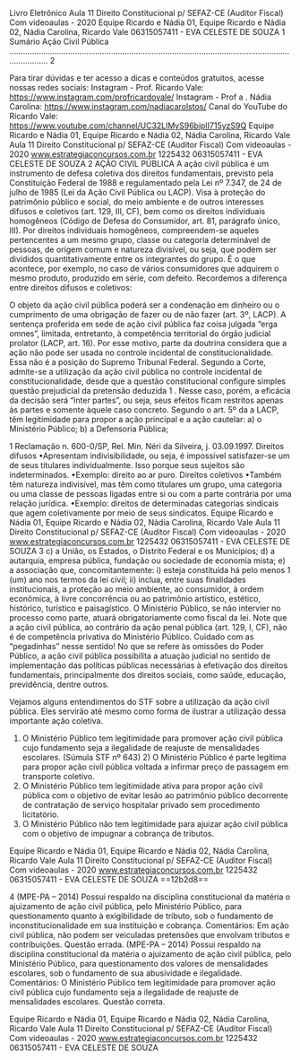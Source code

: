 

Livro Eletrônico
Aula 11
Direito Constitucional p/ SEFAZ-CE (Auditor Fiscal) Com videoaulas - 2020
Equipe Ricardo e Nádia 01, Equipe Ricardo e Nádia 02, Nádia Carolina, Ricardo Vale 06315057411 - EVA CELESTE DE SOUZA 
1
Sumário
Ação Civil Pública ............................................................................................................................................. 2 

Para tirar dúvidas e ter acesso a dicas e conteúdos gratuitos, acesse nossas redes sociais:
Instagram - Prof. Ricardo Vale:
https://www.instagram.com/profricardovale/ Instagram - Prof
a
. Nádia Carolina:
https://www.instagram.com/nadiacarolstos/ Canal do YouTube do Ricardo Vale:
https://www.youtube.com/channel/UC32LlMyS96biplI715yzS9Q 
Equipe Ricardo e Nádia 01, Equipe Ricardo e Nádia 02, Nádia Carolina, Ricardo Vale Aula 11
Direito Constitucional p/ SEFAZ-CE (Auditor Fiscal) Com videoaulas - 2020 www.estrategiaconcursos.com.br 1225432
06315057411 - EVA CELESTE DE SOUZA 
2
AÇÃO CIVIL PÚBLICA
A  ação  civil  pública  é  um instrumento  de  defesa  coletiva  dos  direitos  fundamentais,  previsto  pela Constituição Federal de 1988 e regulamentado pela Lei nº 7.347, de 24 de julho de 1985 (Lei da Ação Civil Pública ou LACP). Visa à proteção do patrimônio público e social, do meio ambiente e de outros interesses difusos e coletivos (art. 129, III, CF), bem como os direitos individuais homogêneos (Código de Defesa do Consumidor, art. 81, parágrafo único, III).
Por direitos individuais homogêneos, compreendem-se aqueles pertencentes a um mesmo grupo, classe ou  categoria determinável de  pessoas,  de  origem  comum  e  natureza  divisível,  ou  seja,  que  podem  ser divididos quantitativamente entre os integrantes do grupo. É o que acontece, por exemplo, no caso de vários consumidores que adquirem o mesmo produto, produzido em série, com defeito. Recordemos a diferença entre direitos difusos e coletivos:

O objeto da ação civil pública poderá ser a condenação em dinheiro ou o cumprimento de uma obrigação de fazer ou de não fazer (art. 3º, LACP). A sentença proferida em sede de ação civil pública faz coisa julgada “erga omnes”, limitada, entretanto, à competência territorial do órgão judicial prolator (LACP, art. 16). Por esse  motivo,  parte  da  doutrina  considera  que  a  ação  não  pode  ser  usada  no  controle  incidental  de constitucionalidade.
Essa  não  é  a  posição  do  Supremo  Tribunal  Federal.  Segundo  a  Corte, admite-se  a  utilização  da  ação  civil pública no controle incidental de constitucionalidade, desde que a questão constitucional configure simples questão prejudicial da pretensão deduzida 1
. Nesse caso, porém, a eficácia da decisão será “inter partes”, ou seja, seus efeitos ficam restritos apenas às partes e somente àquele caso concreto.
Segundo o art. 5º da a LACP, têm legitimidade para propor a ação principal e a ação cautelar:
a) o Ministério Público;
b) a Defensoria Pública;

1
Reclamação n. 600-0/SP, Rel. Min. Néri da Silveira, j. 03.09.1997.
Direitos difusos
•Apresentam indivisibilidade, ou seja, é impossível satisfazer-se um de seus titulares individualmente. Isso porque seus sujeitos são indeterminados.
•Exemplo: direito ao ar puro.
Direitos coletivos
•Também têm natureza indivisível, mas têm como titulares um grupo, uma categoria ou uma classe de pessoas ligadas entre si ou com a parte contrária por uma relação jurídica.
•Exemplo: direitos de determinadas categorias sindicais que agem coletivamente por meio de seus sindicatos.
Equipe Ricardo e Nádia 01, Equipe Ricardo e Nádia 02, Nádia Carolina, Ricardo Vale Aula 11
Direito Constitucional p/ SEFAZ-CE (Auditor Fiscal) Com videoaulas - 2020 www.estrategiaconcursos.com.br 1225432
06315057411 - EVA CELESTE DE SOUZA 
3
c) a União, os Estados, o Distrito Federal e os Municípios;
d) a autarquia, empresa pública, fundação ou sociedade de economia mista;
e) a associação que, concomitantemente: i) esteja constituída há pelo menos 1 (um) ano nos termos da  lei  civil; ii) inclua,  entre  suas  finalidades  institucionais,  a  proteção  ao  meio  ambiente,  ao consumidor, à ordem econômica, à livre concorrência ou ao patrimônio artístico, estético, histórico, turístico e paisagístico.
O Ministério Público, se não intervier no processo como parte, atuará obrigatoriamente como fiscal da lei.
Note  que  a  ação  civil  pública,  ao  contrário  da  ação  penal  pública  (art.  129,  I,  CF),  não  é  de  competência privativa do Ministério Público. Cuidado com as “pegadinhas” nesse sentido!
No que se refere às omissões do Poder Público, a ação civil pública possibilita a atuação judicial no sentido de implementação das políticas públicas necessárias à efetivação dos direitos fundamentais, principalmente dos direitos sociais, como saúde, educação, previdência, dentre outros.

Vejamos alguns entendimentos do STF sobre a utilização da ação civil pública. Eles servirão até mesmo como forma de ilustrar a utilização dessa importante ação coletiva.
1) O Ministério Público tem legitimidade para promover ação civil pública cujo fundamento seja a ilegalidade de reajuste de mensalidades escolares. (Súmula STF nº 643) 2) O  Ministério  Público  é  parte  legítima  para  propor  ação  civil  pública  voltada a  infirmar preço de passagem em transporte coletivo.
3) O Ministério Público tem legitimidade ativa para propor ação civil pública com o objetivo de  evitar  lesão  ao  patrimônio  público  decorrente  de  contratação  de  serviço  hospitalar privado sem procedimento licitatório.
4) O Ministério Público não tem legitimidade para ajuizar ação civil pública com o objetivo de impugnar a cobrança de tributos.

Equipe Ricardo e Nádia 01, Equipe Ricardo e Nádia 02, Nádia Carolina, Ricardo Vale Aula 11
Direito Constitucional p/ SEFAZ-CE (Auditor Fiscal) Com videoaulas - 2020 www.estrategiaconcursos.com.br 1225432
06315057411 - EVA CELESTE DE SOUZA ==12b2d8==

4
(MPE-PA – 2014) Possui respaldo na disciplina constitucional da matéria o ajuizamento de ação civil pública, pelo  Ministério  Público,  para questionamento  quanto  à  exigibilidade  de  tributo,  sob  o  fundamento  de inconstitucionalidade em sua instituição e cobrança.
Comentários:
Em ação civil pública, não podem ser veiculadas pretensões que envolvam tributos e contribuições. Questão errada.
(MPE-PA – 2014) Possui respaldo na disciplina constitucional da matéria o ajuizamento de ação civil pública, pelo Ministério Público, para questionamento dos valores de mensalidades escolares, sob o fundamento de sua abusividade e ilegalidade.
Comentários:
O Ministério Público tem legitimidade para promover ação civil pública cujo fundamento seja a ilegalidade de reajuste de mensalidades escolares. Questão correta.

Equipe Ricardo e Nádia 01, Equipe Ricardo e Nádia 02, Nádia Carolina, Ricardo Vale Aula 11
Direito Constitucional p/ SEFAZ-CE (Auditor Fiscal) Com videoaulas - 2020 www.estrategiaconcursos.com.br 1225432
06315057411 - EVA CELESTE DE SOUZA 